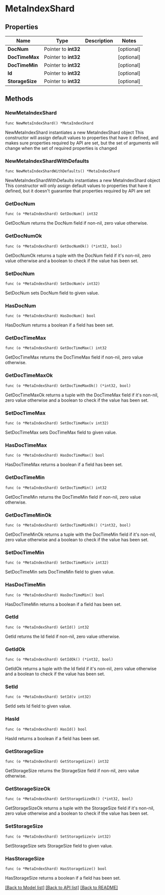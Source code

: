 # MetaIndexShard

## Properties

Name | Type | Description | Notes
------------ | ------------- | ------------- | -------------
**DocNum** | Pointer to **int32** |  | [optional] 
**DocTimeMax** | Pointer to **int32** |  | [optional] 
**DocTimeMin** | Pointer to **int32** |  | [optional] 
**Id** | Pointer to **int32** |  | [optional] 
**StorageSize** | Pointer to **int32** |  | [optional] 

## Methods

### NewMetaIndexShard

`func NewMetaIndexShard() *MetaIndexShard`

NewMetaIndexShard instantiates a new MetaIndexShard object
This constructor will assign default values to properties that have it defined,
and makes sure properties required by API are set, but the set of arguments
will change when the set of required properties is changed

### NewMetaIndexShardWithDefaults

`func NewMetaIndexShardWithDefaults() *MetaIndexShard`

NewMetaIndexShardWithDefaults instantiates a new MetaIndexShard object
This constructor will only assign default values to properties that have it defined,
but it doesn't guarantee that properties required by API are set

### GetDocNum

`func (o *MetaIndexShard) GetDocNum() int32`

GetDocNum returns the DocNum field if non-nil, zero value otherwise.

### GetDocNumOk

`func (o *MetaIndexShard) GetDocNumOk() (*int32, bool)`

GetDocNumOk returns a tuple with the DocNum field if it's non-nil, zero value otherwise
and a boolean to check if the value has been set.

### SetDocNum

`func (o *MetaIndexShard) SetDocNum(v int32)`

SetDocNum sets DocNum field to given value.

### HasDocNum

`func (o *MetaIndexShard) HasDocNum() bool`

HasDocNum returns a boolean if a field has been set.

### GetDocTimeMax

`func (o *MetaIndexShard) GetDocTimeMax() int32`

GetDocTimeMax returns the DocTimeMax field if non-nil, zero value otherwise.

### GetDocTimeMaxOk

`func (o *MetaIndexShard) GetDocTimeMaxOk() (*int32, bool)`

GetDocTimeMaxOk returns a tuple with the DocTimeMax field if it's non-nil, zero value otherwise
and a boolean to check if the value has been set.

### SetDocTimeMax

`func (o *MetaIndexShard) SetDocTimeMax(v int32)`

SetDocTimeMax sets DocTimeMax field to given value.

### HasDocTimeMax

`func (o *MetaIndexShard) HasDocTimeMax() bool`

HasDocTimeMax returns a boolean if a field has been set.

### GetDocTimeMin

`func (o *MetaIndexShard) GetDocTimeMin() int32`

GetDocTimeMin returns the DocTimeMin field if non-nil, zero value otherwise.

### GetDocTimeMinOk

`func (o *MetaIndexShard) GetDocTimeMinOk() (*int32, bool)`

GetDocTimeMinOk returns a tuple with the DocTimeMin field if it's non-nil, zero value otherwise
and a boolean to check if the value has been set.

### SetDocTimeMin

`func (o *MetaIndexShard) SetDocTimeMin(v int32)`

SetDocTimeMin sets DocTimeMin field to given value.

### HasDocTimeMin

`func (o *MetaIndexShard) HasDocTimeMin() bool`

HasDocTimeMin returns a boolean if a field has been set.

### GetId

`func (o *MetaIndexShard) GetId() int32`

GetId returns the Id field if non-nil, zero value otherwise.

### GetIdOk

`func (o *MetaIndexShard) GetIdOk() (*int32, bool)`

GetIdOk returns a tuple with the Id field if it's non-nil, zero value otherwise
and a boolean to check if the value has been set.

### SetId

`func (o *MetaIndexShard) SetId(v int32)`

SetId sets Id field to given value.

### HasId

`func (o *MetaIndexShard) HasId() bool`

HasId returns a boolean if a field has been set.

### GetStorageSize

`func (o *MetaIndexShard) GetStorageSize() int32`

GetStorageSize returns the StorageSize field if non-nil, zero value otherwise.

### GetStorageSizeOk

`func (o *MetaIndexShard) GetStorageSizeOk() (*int32, bool)`

GetStorageSizeOk returns a tuple with the StorageSize field if it's non-nil, zero value otherwise
and a boolean to check if the value has been set.

### SetStorageSize

`func (o *MetaIndexShard) SetStorageSize(v int32)`

SetStorageSize sets StorageSize field to given value.

### HasStorageSize

`func (o *MetaIndexShard) HasStorageSize() bool`

HasStorageSize returns a boolean if a field has been set.


[[Back to Model list]](../README.md#documentation-for-models) [[Back to API list]](../README.md#documentation-for-api-endpoints) [[Back to README]](../README.md)


